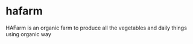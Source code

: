 # hafarm
HAFarm is an organic farm to produce all the vegetables and daily things using organic way

